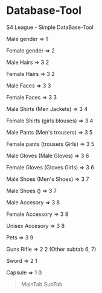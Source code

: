 # Database-Tool
S4 League - Simple DataBase-Tool

Male gender => 1

Female gender => 2

Male Hairs => 3 2

Female Hairs => 3 2

Male Faces => 3 3

Female Faces => 3 3
                          
Male Shirts (Men Jackets) => 3 4

Female Shirts (girls blouses) => 3 4

Male Pants (Men's trousers) => 3 5

Female pants (trousers Girls) => 3 5

Male Gloves (Male Gloves) => 3 6

Female Gloves (Gloves Girls) => 3 6

Male Shoes (Men's Shoes) => 3 7

Male Shoes () => 3 7

Male Accesory => 3 8

Female Accessory => 3 8

Unisex Accesory => 3 8

Pets => 3 9

Guns Rifle => 2 2 (Other subtab 6, 7)

Sword => 2 1

Capsule => 1 0

> MainTab SubTab 
